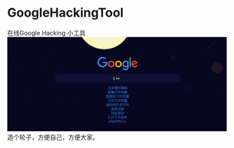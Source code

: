 # GoogleHackingTool
在线Google Hacking 小工具
![GoogleHackingTool](https://raw.githubusercontent.com/r00tSe7en/pictures/master/googlehacking.gif)
造个轮子，方便自己，方便大家。
